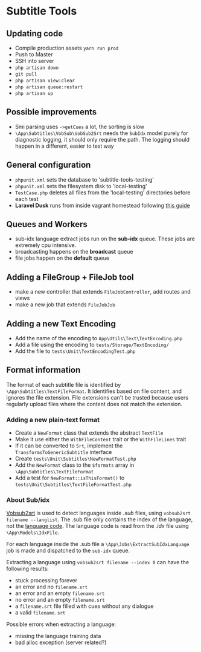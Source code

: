# Subtitle Tools

## Updating code
* Compile production assets `yarn run prod`
* Push to Master
* SSH into server
* `php artisan down`
* `git pull`
* `php artisan view:clear`
* `php artisan queue:restart`
* `php artisan up`

## Possible improvements
* Smi parsing uses `->getCues` a lot, the sorting is slow
* `\App\Subtitles\VobSub\VobSub2Srt` needs the `SubIdx` model purely for diagnostic logging, it should only require the path. The logging should happen in a different, easier to test way


## General configuration
* `phpunit.xml` sets the database to 'subtitle-tools-testing'
* `phpunit.xml` sets the filesystem disk to 'local-testing'
* `TestCase.php` deletes all files from the 'local-testing' directories before each test
* **Laravel Dusk** runs from inside vagrant homestead following [this guide](https://medium.com/@splatEric/laravel-dusk-on-homestead-dc5711987595)

## Queues and Workers
* sub-idx language extract jobs run on the **sub-idx** queue. These jobs are extremely cpu intensive.
* broadcasting happens on the **broadcast** queue
* file jobs happen on the **default** queue

## Adding a FileGroup + FileJob tool
* make a new controller that extends `FileJobController`, add routes and views
* make a new job that extends `FileJobJob`

## Adding a new Text Encoding
* Add the name of the encoding to `App\Utils\Text\TextEncoding.php`
* Add a file using the encoding to `tests/Storage/TextEncoding/`
* Add the file to `tests\Unit\TextEncodingTest.php` 

## Format information
The format of each subtitle file is identified by `\App\Subtitles\TextFileFormat`. 
It identifies based on file content, and ignores the file extension.
File extensions can't be trusted because users regularly upload files where the content does not match the extension.

### Adding a new plain-text format
* Create a `NewFormat` class that extends the abstract `TextFile`
* Make it use either the `WithFileContent` trait or the `WithFileLines` trait
* If it can be converted to `Srt`, implement the `TransformsToGenericSubtitle` interface
* Create `tests\Unit\Subtitles\NewFormatTest.php`
* Add the `NewFormat` class to the `$formats` array in `\App\Subtitles\TextFileFormat`
* Add a test for `NewFormat::isThisFormat()` to `tests\Unit\Subtitles\TextFileFormatTest.php`

### About Sub/idx
[Vobsub2srt](https://github.com/ruediger/VobSub2SRT) is used to detect languages inside _.sub_ files, using `vobsub2srt filename --langlist`.
The .sub file only contains the index of the language, not the [language code](https://www.loc.gov/standards/iso639-2/php/code_list.php).
The language code is read from the _.idx_ file using `\App\Models\IdxFile`.

For each language inside the .sub file a `\App\Jobs\ExtractSubIdxLanguage` job is made and dispatched to the `sub-idx` queue.

Extracting a language using `vobsub2srt filename --index 0` can have the following results:
* stuck processing forever
* an error and  no `filename.srt`
* an error and  an empty `filename.srt`
* no error and an empty `filename.srt`
* a `filename.srt` file filled with cues without any dialogue
* a valid `filename.srt`

Possible errors when extracting a language:
* missing the language training data
* bad alloc exception (server related?)